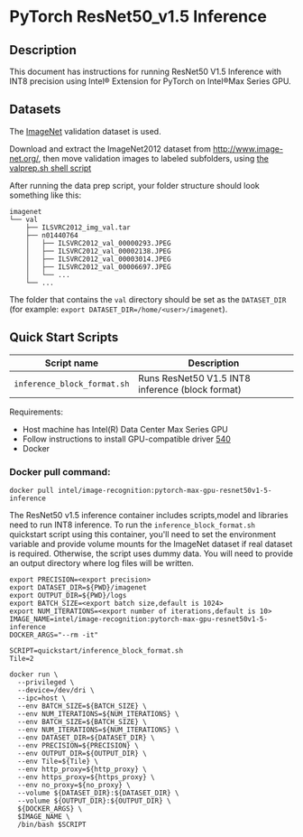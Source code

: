 # PyTorch ResNet50_v1.5 Inference

## Description 

This document has instructions for running ResNet50 V1.5 Inference with INT8 precision using Intel® Extension for PyTorch on Intel®Max Series GPU. 

## Datasets

The [ImageNet](http://www.image-net.org/) validation dataset is used.

Download and extract the ImageNet2012 dataset from http://www.image-net.org/, then move validation images to labeled subfolders, using [the valprep.sh shell script](https://raw.githubusercontent.com/soumith/imagenetloader.torch/master/valprep.sh)

After running the data prep script, your folder structure should look something like this:

```
imagenet
└── val
    ├── ILSVRC2012_img_val.tar
    ├── n01440764
    │   ├── ILSVRC2012_val_00000293.JPEG
    │   ├── ILSVRC2012_val_00002138.JPEG
    │   ├── ILSVRC2012_val_00003014.JPEG
    │   ├── ILSVRC2012_val_00006697.JPEG
    │   └── ...
    └── ...
```
The folder that contains the `val` directory should be set as the
`DATASET_DIR`
(for example: `export DATASET_DIR=/home/<user>/imagenet`).

## Quick Start Scripts

| Script name | Description |
|-------------|-------------|
| `inference_block_format.sh` | Runs ResNet50 V1.5 INT8 inference (block format)|

Requirements:
* Host machine has Intel(R) Data Center Max Series GPU
* Follow instructions to install GPU-compatible driver [540](https://dgpu-docs.intel.com/releases/stable_540_20221205.html#ubuntu-22-04)
* Docker

### Docker pull command:

```
docker pull intel/image-recognition:pytorch-max-gpu-resnet50v1-5-inference
```
The ResNet50 v1.5 inference container includes scripts,model and libraries need to run INT8 inference. To run the `inference_block_format.sh` quickstart script using this container, you'll need to set the environment variable and provide volume mounts for the ImageNet dataset if real dataset is required. Otherwise, the script uses dummy data. You will need to provide an output directory where log files will be written. 

```
export PRECISION=<export precision>
export DATASET_DIR=${PWD}/imagenet
export OUTPUT_DIR=${PWD}/logs
export BATCH_SIZE=<export batch size,default is 1024>
export NUM_ITERATIONS=<export number of iterations,default is 10>
IMAGE_NAME=intel/image-recognition:pytorch-max-gpu-resnet50v1-5-inference
DOCKER_ARGS="--rm -it"

SCRIPT=quickstart/inference_block_format.sh
Tile=2

docker run \
  --privileged \
  --device=/dev/dri \
  --ipc=host \
  --env BATCH_SIZE=${BATCH_SIZE} \
  --env NUM_ITERATIONS=${NUM_ITERATIONS} \
  --env BATCH_SIZE=${BATCH_SIZE} \
  --env NUM_ITERATIONS=${NUM_ITERATIONS} \
  --env DATASET_DIR=${DATASET_DIR} \
  --env PRECISION=${PRECISION} \
  --env OUTPUT_DIR=${OUTPUT_DIR} \
  --env Tile=${Tile} \
  --env http_proxy=${http_proxy} \
  --env https_proxy=${https_proxy} \
  --env no_proxy=${no_proxy} \
  --volume ${DATASET_DIR}:${DATASET_DIR} \
  --volume ${OUTPUT_DIR}:${OUTPUT_DIR} \
  ${DOCKER_ARGS} \
  $IMAGE_NAME \
  /bin/bash $SCRIPT
```

